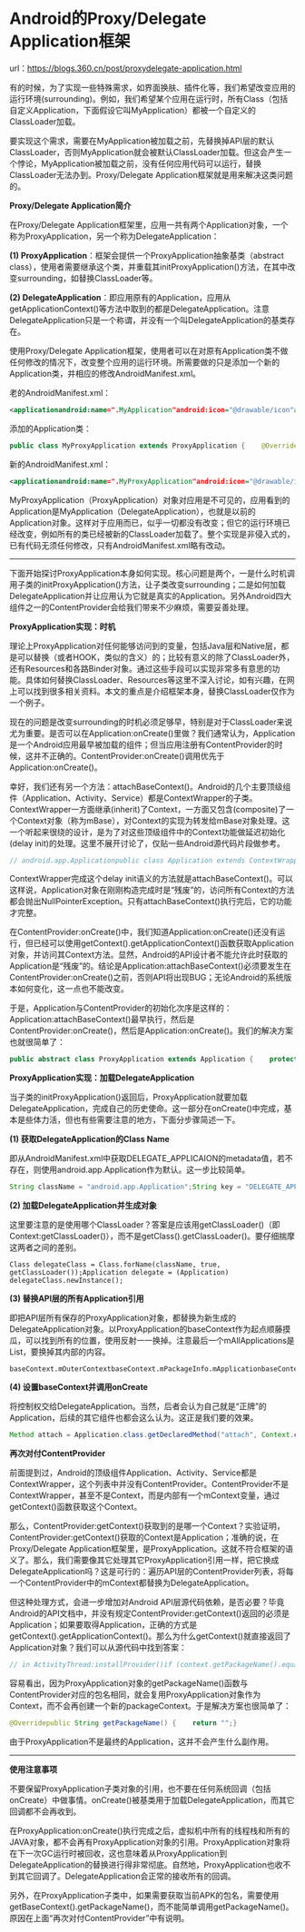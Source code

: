 # Android的Proxy/Delegate Application框架

url：https://blogs.360.cn/post/proxydelegate-application.html



有的时候，为了实现一些特殊需求，如界面换肤、插件化等，我们希望改变应用的运行环境(surrounding)。例如，我们希望某个应用在运行时，所有Class（包括自定义Application，下面假设它叫MyApplication）都被一个自定义的ClassLoader加载。

要实现这个需求，需要在MyApplication被加载之前，先替换掉API层的默认ClassLoader，否则MyApplication就会被默认ClassLoader加载。但这会产生一个悖论，MyApplication被加载之前，没有任何应用代码可以运行，替换ClassLoader无法办到。Proxy/Delegate Application框架就是用来解决这类问题的。

**Proxy/Delegate Application简介**

在Proxy/Delegate Application框架里，应用一共有两个Application对象，一个称为ProxyApplication，另一个称为DelegateApplication：

**(1) ProxyApplication**：框架会提供一个ProxyApplication抽象基类（abstract class），使用者需要继承这个类，并重载其initProxyApplication()方法，在其中改变surrounding，如替换ClassLoader等。

**(2) DelegateApplication**：即应用原有的Application，应用从getApplicationContext()等方法中取到的都是DelegateApplication。注意DelegateApplication只是一个称谓，并没有一个叫DelegateApplication的基类存在。

使用Proxy/Delegate Application框架，使用者可以在对原有Application类不做任何修改的情况下，改变整个应用的运行环境。所需要做的只是添加一个新的Application类，并相应的修改AndroidManifest.xml。

老的AndroidManifest.xml：

```xml
<applicationandroid:name=".MyApplication"android:icon="@drawable/icon"android:label="@string/app_name" >
```

添加的Application类：

```java
public class MyProxyApplication extends ProxyApplication {    @Override    protected void initProxyApplication() {        // 在这里替换运行环境，如将ClassLoader替换为自定义的        // ......    }}
```

新的AndroidManifest.xml：

```xml
<applicationandroid:name=".MyProxyApplication"android:icon="@drawable/icon"android:label="@string/app_name" >    <meta-data    android:name="DELEGATE_APPLICATION_CLASS_NAME"    android:value=".MyApplication" >    </meta-data>
```

MyProxyApplication（ProxyApplication）对象对应用是不可见的，应用看到的Application是MyApplication（DelegateApplication），也就是以前的Application对象。这样对于应用而已，似乎一切都没有改变；但它的运行环境已经改变，例如所有的类已经被新的ClassLoader加载了。整个实现是非侵入式的，已有代码无须任何修改，只有AndroidManifest.xml略有改动。

------

下面开始探讨ProxyApplication本身如何实现。核心问题是两个，一是什么时机调用子类的initProxyApplication()方法，让子类改变surrounding；二是如何加载DelegateApplication并让应用认为它就是真实的Application。另外Android四大组件之一的ContentProvider会给我们带来不少麻烦，需要妥善处理。

**ProxyApplication实现：时机**

理论上ProxyApplication对任何能够访问到的变量，包括Java层和Native层，都是可以替换（或者HOOK，类似的含义）的；比较有意义的除了ClassLoader外，还有Resources和各路Binder对象。通过这些手段可以实现非常多有意思的功能。具体如何替换ClassLoader、Resources等这里不深入讨论，如有兴趣，在网上可以找到很多相关资料。本文的重点是介绍框架本身，替换ClassLoader仅作为一个例子。

现在的问题是改变surrounding的时机必须足够早，特别是对于ClassLoader来说尤为重要。是否可以在Application:onCreate()里做？我们通常认为，Application是一个Android应用最早被加载的组件；但当应用注册有ContentProvider的时候，这并不正确的。ContentProvider:onCreate()调用优先于Application:onCreate()。

幸好，我们还有另一个方法：attachBaseContext()。Android的几个主要顶级组件（Application、Activity、Service）都是ContextWrapper的子类。ContextWrapper一方面继承(inherit)了Context，一方面又包含(composite)了一个Context对象（称为mBase），对Context的实现为转发给mBase对象处理。这一个听起来很绕的设计，是为了对这些顶级组件中的Context功能做延迟初始化(delay init)的处理。这里不展开讨论了，仅贴一些Android源代码片段做参考。

```java
// android.app.Applicationpublic class Application extends ContextWrapper {    // ...    public application() {        super(null);    }    // ...}// android.content.ContextWrapperpublic class ContextWrapper extends Context {    Context mBase;    // ...    public ContextWrapper(Context base) {        mBase = base;    }    protected void attachBaseContext(Context base) {        if (mBase != null) {            throw new IllegalStateException("Base context already set");        }        mBase = base;    }    // ...    @Override    public AssetManager getAssets() {        return mBase.getAssets();    }    @Override    public Resources getResources()    {        return mBase.getResources();    }    // ...}
```

ContextWrapper完成这个delay init语义的方法就是attachBaseContext()。可以这样说，Application对象在刚刚构造完成时是“残废”的，访问所有Context的方法都会抛出NullPointerException。只有attachBaseContext()执行完后，它的功能才完整。

在ContentProvider:onCreate()中，我们知道Application:onCreate()还没有运行，但已经可以使用getContext().getApplicationContext()函数获取Application对象，并访问其Context方法。显然，Android的API设计者不能允许此时获取的Application是“残废”的。结论是Application:attachBaseContext()必须要发生在ContentProvider:onCreate()之前，否则API将出现BUG；无论Android的系统版本如何变化，这一点也不能改变。

于是，Application与ContentProvider的初始化次序是这样的：Application:attachBaseContext()最早执行，然后是ContentProvider:onCreate()，然后是Application:onCreate()。我们的解决方案也就很简单了：

```java
public abstract class ProxyApplication extends Application {    protected abstract void initProxyApplication();    @Override    protected void attachBaseContext (Context context) {        super.attachBaseContext(context);          initProxyApplication();    }    // ……}
```

**ProxyApplication实现：加载DelegateApplication**

当子类的initProxyApplication()返回后，ProxyApplication就要加载DelegateApplication，完成自己的历史使命。这一部分在onCreate()中完成，基本是些体力活，但也有些需要注意的地方，下面分步骤简述一下。

**(1) 获取DelegateApplication的Class Name**

即从AndroidManifest.xml中获取DELEGATE_APPLICAION的metadata值，若不存在，则使用android.app.Application作为默认。这一步比较简单。

```java
String className = "android.app.Application";String key = "DELEGATE_APPLICATION_CLASS_NAME";ApplicationInfo appInfo = getPackageManager().getApplicationInfo(    super.getPackageName(), PackageManager.GET_META_DATA);Bundle bundle = appInfo.metaData;if (bundle != null && bundle.containsKey(key)) {    className = bundle.getString(key);    if (className.startsWith("."))        className = super.getPackageName() + className;}
```

**(2) 加载DelegateApplication并生成对象**

这里要注意的是使用哪个ClassLoader？答案是应该用getClassLoader()（即Context:getClassLoader()），而不是getClass().getClassLoader()。要仔细揣摩这两者之间的差别。

```ebnf
Class delegateClass = Class.forName(className, true, getClassLoader());Application delegate = (Application) delegateClass.newInstance();
```

**(3) 替换API层的所有Application引用**

即把API层所有保存的ProxyApplication对象，都替换为新生成的DelegateApplication对象。以ProxyApplication的baseContext作为起点顺藤摸瓜，可以找到所有的位置，使用反射一一换掉。注意最后一个mAllApplications是List，要换掉其内部的内容。

```stylus
baseContext.mOuterContextbaseContext.mPackageInfo.mApplicationbaseContext.mPackageInfo.mActivityThread.mInitialApplicationbaseContext.mPackageInfo.mActivityThread.mAllApplications
```

**(4) 设置baseContext并调用onCreate**

将控制权交给DelegateApplication。当然，后者会认为自己就是“正牌”的Application，后续的其它组件也都会这么认为。这正是我们要的效果。

```java
Method attach = Application.class.getDeclaredMethod("attach", Context.class);attach.setAccessible(true);attach.invoke(delegate, base);delegate.onCreate();
```

**再次对付ContentProvider**

前面提到过，Android的顶级组件Application、Activity、Service都是ContextWrapper，这个列表中并没有ContentProvider。ContentProvider不是ContextWrapper，甚至不是Context，而是内部有一个mContext变量，通过getContext()函数获取这个Context。

那么，ContentProvider:getContext()获取到的是哪一个Context？实验证明，ContentProvider:getContext()获取的Context是Application；准确的说，在Proxy/Delegate Application框架里，是ProxyApplication。这就不符合框架的语义了。那么，我们需要像其它处理其它ProxyApplication引用一样，把它换成DelegateApplication吗？这是可行的：遍历API层的ContentProvider列表，将每一个ContentProvider中的mContext都替换为DelegateApplication。

但这种处理方式，会进一步增加对Android API层源代码依赖，是否必要？毕竟Android的API文档中，并没有规定ContentProvider:getContext()返回的必须是Application；如果要取得Application，正确的方式是getContext().getApplicationContext()。那么为什么getContext()就直接返回了Application对象？我们可以从源代码中找到答案：

```java
// in ActivityThread:installProvider()if (context.getPackageName().equals(ai.packageName)) {    c = context;} else if (mInitialApplication != null &&        mInitialApplication.getPackageName().equals(ai.packageName)) {    c = mInitialApplication;} else {    try {        c = context.createPackageContext(ai.packageName,                Context.CONTEXT_INCLUDE_CODE);    } catch (PackageManager.NameNotFoundException e) {        // Ignore    }}
```

容易看出，因为ProxyApplication对象的getPackageName()函数与ContentProvider对应的包名相同，就会复用ProxyApplication对象作为Context，而不会再创建一个新的packageContext。于是解决方案也很简单了：

```java
@Overridepublic String getPackageName() {    return "";}
```

由于ProxyApplication不是最终的Application，这并不会产生什么副作用。

------

**使用注意事项**

不要保留ProxyApplication子类对象的引用，也不要在任何系统回调（包括onCreate）中做事情。onCreate()被基类用于加载DelegateApplication，而其它回调都不会再收到。

在ProxyApplication:onCreate()执行完成之后，虚拟机中所有的线程栈和所有的JAVA对象，都不会再有ProxyApplication对象的引用。ProxyApplication对象将在下一次GC运行时被回收，这也意味着从ProxyApplication到DelegateApplication的替换进行得非常彻底。自然地，ProxyApplication也收不到其它回调了。DelegateApplication会正常的接收所有的回调。

另外，在ProxyApplication子类中，如果需要获取当前APK的包名，需要使用getBaseContext().getPackageName()，而不能简单调用getPackageName()。原因在上面“再次对付ContentProvider”中有说明。